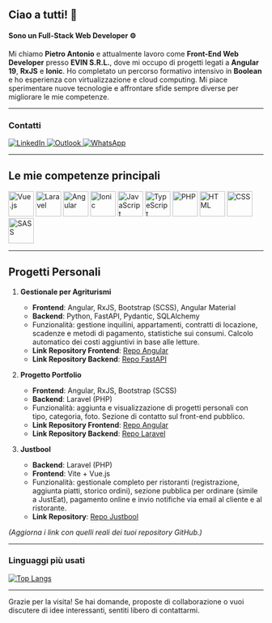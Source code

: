 ## Ciao a tutti! 👋 

#### Sono un Full-Stack Web Developer ⚙️

Mi chiamo **Pietro Antonio** e attualmente lavoro come **Front-End Web Developer** presso **EVIN S.R.L.**, dove mi occupo di progetti legati a **Angular 19**, **RxJS** e **Ionic**. Ho completato un percorso formativo intensivo in **Boolean** e ho esperienza con virtualizzazione e cloud computing. Mi piace sperimentare nuove tecnologie e affrontare sfide sempre diverse per migliorare le mie competenze.

---

### Contatti

<a href="https://www.linkedin.com/in/pietro-antonio-nini-2061241a9/">
  <img alt="LinkedIn" src="https://img.shields.io/badge/LinkedIn-0077B5?style=for-the-badge&logo=linkedin&logoColor=white"/>
</a>
<a href="mailto:pietroantonio.nini@outlook.com">
  <img alt="Outlook" src="https://img.shields.io/badge/Outlook-0072C6?style=for-the-badge&logo=microsoft-outlook&logoColor=white"/>
</a>
<a href="https://wa.me/+393383448922">
  <img alt="WhatsApp" src="https://img.shields.io/badge/WhatsApp-25D366?style=for-the-badge&logo=whatsapp&logoColor=white"/>
</a>

---

## Le mie competenze principali

<img src="https://github.com/PietroAntonioNini/PietroAntonioNini/assets/151193470/34c1f358-2f83-44c3-a50c-8b43fcd3ebba" alt="Vue.js" style="width:50px">
<img src="https://github.com/PietroAntonioNini/PietroAntonioNini/assets/151193470/e6099917-4325-46cb-b82b-de5eb81138c2" alt="Laravel" style="width:50px">
<img src="https://github.com/PietroAntonioNini/PietroAntonioNini/assets/151193470/a7e94e78-2687-44bd-9ac7-e9bcf29f8edc" alt="Angular" style="width:50px">
<img src="https://github.com/PietroAntonioNini/PietroAntonioNini/assets/151193470/549b31a2-2236-448b-9470-acb191b6dea7" alt="Ionic" style="width:50px">
<img src="https://github.com/PietroAntonioNini/PietroAntonioNini/assets/151193470/7a4c5c37-b627-470e-b2ca-cd3cfbefb853" alt="JavaScript" style="width:50px">
<img src="https://github.com/PietroAntonioNini/PietroAntonioNini/assets/151193470/04b9580f-5db3-473d-bea7-9d9e7d0c6199" alt="TypeScript" style="width:50px">
<img src="https://github.com/PietroAntonioNini/PietroAntonioNini/assets/151193470/6be22fee-f4c2-4cb6-9902-860282b6da8a" alt="PHP" style="width:50px">
<img src="https://github.com/PietroAntonioNini/PietroAntonioNini/assets/151193470/e788e505-7e78-483c-90c9-0d6720218344" alt="HTML" style="width:50px">
<img src="https://github.com/PietroAntonioNini/PietroAntonioNini/assets/151193470/17461c42-ea4d-484a-86ab-76e90b87757a" alt="CSS" style="width:50px">
<img src="https://github.com/PietroAntonioNini/PietroAntonioNini/assets/151193470/5dea181e-f5dc-483d-9894-2bc09a5a4117" alt="SASS" style="width:50px">

---

## Progetti Personali

1. **Gestionale per Agriturismi**  
   - **Frontend**: Angular, RxJS, Bootstrap (SCSS), Angular Material  
   - **Backend**: Python, FastAPI, Pydantic, SQLAlchemy  
   - Funzionalità: gestione inquilini, appartamenti, contratti di locazione, scadenze e metodi di pagamento, statistiche sui consumi. Calcolo automatico dei costi aggiuntivi in base alle letture.  
   - **Link Repository Frontend**: [Repo Angular](#)  
   - **Link Repository Backend**: [Repo FastAPI](#)

2. **Progetto Portfolio**  
   - **Frontend**: Angular, RxJS, Bootstrap (SCSS)  
   - **Backend**: Laravel (PHP)  
   - Funzionalità: aggiunta e visualizzazione di progetti personali con tipo, categoria, foto. Sezione di contatto sul front-end pubblico.  
   - **Link Repository Frontend**: [Repo Angular](#)  
   - **Link Repository Backend**: [Repo Laravel](#)

3. **Justbool**  
   - **Backend**: Laravel (PHP)  
   - **Frontend**: Vite + Vue.js  
   - Funzionalità: gestionale completo per ristoranti (registrazione, aggiunta piatti, storico ordini), sezione pubblica per ordinare (simile a JustEat), pagamento online e invio notifiche via email al cliente e al ristorante.  
   - **Link Repository**: [Repo Justbool](#)

*(Aggiorna i link con quelli reali dei tuoi repository GitHub.)*

---

### Linguaggi più usati

[![Top Langs](https://github-readme-stats.vercel.app/api/top-langs/?username=PietroAntonioNini&layout=compact&hide=blade)](https://github.com/PietroAntonioNini/github-readme-stats)

---

Grazie per la visita! Se hai domande, proposte di collaborazione o vuoi discutere di idee interessanti, sentiti libero di contattarmi.
